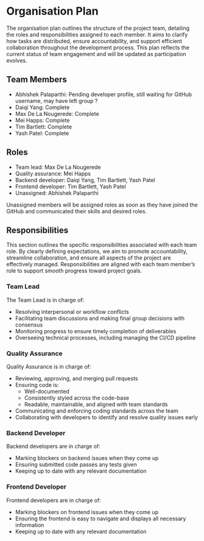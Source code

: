 # Organisation Plan

The organisation plan outlines the structure of the project team, detailing the roles and responsibilities assigned to each member. It aims to clarify how tasks are distributed, ensure accountability, and support efficient collaboration throughout the development process. This plan reflects the current status of team engagement and will be updated as participation evolves.

## Team Members

- Abhishek Palaparthi: Pending developer profile, still waiting for GitHub username, may have left group ?
- Daiqi Yang: Complete
- Max De La Nougerede: Complete
- Mei Happs: Complete
- Tim Bartlett: Complete
- Yash Patel: Complete

## Roles

- Team lead: Max De La Nougerede
- Quality assurance: Mei Happs
- Backend developer: Daiqi Yang, Tim Bartlett, Yash Patel
- Frontend developer: Tim Bartlett, Yash Patel
- Unassigned: Abhishek Palaparthi

Unassigned members will be assigned roles as soon as they have joined the GitHub and communicated their skills and desired roles.

## Responsibilities

This section outlines the specific responsibilities associated with each team role. By clearly defining expectations, we aim to promote accountability, streamline collaboration, and ensure all aspects of the project are effectively managed. Responsibilities are aligned with each team member’s role to support smooth progress toward project goals.

### Team Lead

The Team Lead is in charge of:
- Resolving interpersonal or workflow conflicts
- Facilitating team discussions and making final group decisions with consensus
- Monitoring progress to ensure timely completion of deliverables
- Overseeing technical processes, including managing the CI/CD pipeline

### Quality Assurance

Quality Assurance is in charge of:
- Reviewing, approving, and merging pull requests
- Ensuring code is:
  - Well-documented
  - Consistently styled across the code-base
  - Readable, maintainable, and aligned with team standards
- Communicating and enforcing coding standards across the team
- Collaborating with developers to identify and resolve quality issues early

### Backend Developer

Backend developers are in charge of:
- Marking blockers on backend issues when they come up
- Ensuring submitted code passes any tests given
- Keeping up to date with any relevant documentation

### Frontend Developer

Frontend developers are in charge of:
- Marking blockers on frontend issues when they come up
- Ensuring the frontend is easy to navigate and displays all necessary information
- Keeping up to date with any relevant documentation
